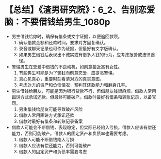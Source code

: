 # 【总结】《渣男研究院》：6_2、告别恋爱脑：不要借钱给男生_1080p

-   男生借钱给你时，确保有借条或文字证据，以便追回款项。
    1.  确认借款金额和还款时间，要求对方回复确认。
    2.  录音或聊天记录也可作为证据，但最好有文字版确认。
    3.  如果男生借钱后表现出不诚实或有借多人钱的行为，应考虑报警或法律途径。
-   警惕男生在恋爱中借钱的不良动机，如刻意接近富有女性。
    1.  有些男生可能是为了骗钱而刻意恋爱，应提高警惕。
    2.  真心见真心，重要时刻看清对方的真实意图。
    3.  考虑对方的资产和负债情况，预判其还款能力和翻身几率。
-   男生借钱给朋友，可能是因为银行贷款不行，但借朋友钱很麻烦。借款人常用画饼方式承诺还款，但最终可能破产。借款时最好有借条和转账记录，以备官司。
    1.  男生借钱给朋友可能导致破产风险
    2.  借款人常用画饼方式承诺还款
    3.  借款时最好有借条和转账记录备案
-   借款人可能会不断借钱，表现稳定，但实际已经陷入亏损。借款人应该有偿还能力，否则可能破产。借款人的固定资产和负债率也需要考虑。
    1.  借款人可能不断借钱陷入亏损
    2.  借款人应该有偿还能力，否则可能破产
    3.  借款人的固定资产和负债率需要考虑